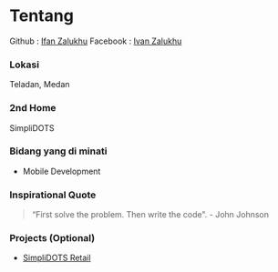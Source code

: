 # Tentang

Github : [Ifan Zalukhu](https://github.com/ifanzalukhu97)
Facebook : [Ivan Zalukhu](https://www.facebook.com/ivan.zalukhu)

### Lokasi

Teladan, Medan

### 2nd Home

SimpliDOTS

### Bidang yang di minati

- Mobile Development

### Inspirational Quote

> “First solve the problem. Then write the code". - John Johnson

### Projects (Optional)

- [SimpliDOTS Retail](https://play.google.com/store/apps/details?id=com.simplidots.retail)
